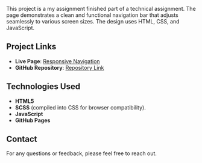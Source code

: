 This project is a my assignment finished part of a technical assignment. The page demonstrates a clean and functional navigation bar that adjusts seamlessly to various screen sizes. The design uses HTML, CSS, and JavaScript.

## Project Links
- **Live Page**: [Responsive Navigation](https://ktrevid.github.io/responsive_assignment/)
- **GitHub Repository**: [Repository Link](https://github.com/KTreviD/responsive_assignment)

## Technologies Used
- **HTML5**
- **SCSS** (compiled into CSS for browser compatibility).
- **JavaScript**
- **GitHub Pages**

## Contact
For any questions or feedback, please feel free to reach out.
